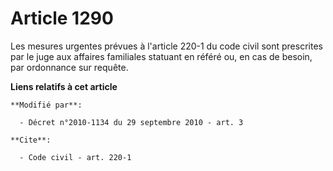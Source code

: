 # Article 1290

Les mesures urgentes prévues à l'article 220-1 du code civil sont prescrites par le juge aux affaires familiales statuant en
référé ou, en cas de besoin, par ordonnance sur requête.

**Liens relatifs à cet article**

	**Modifié par**:

	  - Décret n°2010-1134 du 29 septembre 2010 - art. 3

	**Cite**:

	  - Code civil - art. 220-1
